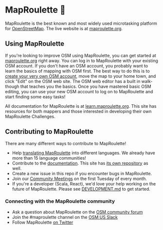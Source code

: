 # MapRoulette 🎰

MapRoulette is the best known and most widely used microtasking platform for [OpenStreetMap](https://osm.org/). The live website is at [maproulette.org](https://maproulette.org). 

## Using MapRoulette

If you're looking to improve OSM using MapRoulette, you can get started at [maproulette.org](https://maproulette.org) right away. You can log in to MapRoulette with your existing OSM account. If you don't have an OSM account, you probably want to learn the basics of mapping with OSM first. The best way to do this is to [create your very own OSM account](https://www.openstreetmap.org/user/new), move the map to your home town, and click "Edit" on the OSM web site. The OSM web editor has a built in walk-though that teaches you the basics. Once you have mastered basic OSM editing, you can use your new OSM account to log on to MapRoulette and start finding some easy tasks!

All documentation for MapRoulette is at [learn.maproulette.org](https://learn.maproulette.org/). This site has resources for both mappers and those interested in developing their own MapRoulette Challenges.

## Contributing to MapRoulette

There are many different ways to contribute to MapRoulette!

* Help [translating MapRoulette](https://www.transifex.com/osmlab/maproulette3/) into different languages. We already have more than 15 language communities!
* Contribute to the [documentation](https://learn.maproulette.org). This site has [its own repository](https://github.com/maproulette/docs) as well.
* Create a new issue in this repo if you encounter bugs in MapRoulette.
* Join our [Community Meetings](https://hackmd.io/@mvexel/ByS7H0Mw9) on the first Tuesday of every month.
* If you're a developer (Scala, React), we'd love your help working on the future of MapRoulette. Please see [DEVELOPMENT.md](DEVELOPMENT.md) to get started.

### Connecting with the MapRoulette community

* Ask a question about MapRoulette on the [OSM community forum](https://community.openstreetmap.org/tag/maproulette)
* Join the #maproulette channel on the [OSM US Slack](https://slack.openstreetmap.us/)
* Follow MapRoulette [on Twitter](https://twitter.com/maproulette)